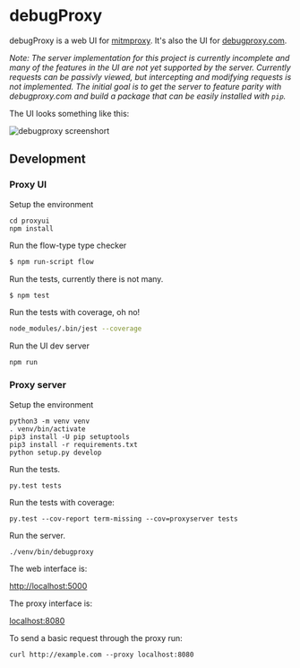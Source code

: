 # debugProxy 

debugProxy is a web UI for [mitmproxy][mitmproxy]. It's also the UI for [debugproxy.com][debugproxy].

_Note: The server implementation for this project is currently incomplete and
many of the features in the UI are not yet supported by the server. Currently
requests can be passivly viewed, but intercepting and modifying requests is not
implemented. The initial goal is to get the server to feature parity with
debugproxy.com and build a package that can be easily installed with `pip`._

The UI looks something like this:

![debugproxy screenshort][screenshot]

## Development

### Proxy UI

Setup the environment

```
cd proxyui
npm install
```

Run the flow-type type checker

```sh
$ npm run-script flow
```

Run the tests, currently there is not many.

```sh
$ npm test
```

Run the tests with coverage, oh no!

```sh
node_modules/.bin/jest --coverage
```

Run the UI dev server

```
npm run
```

### Proxy server

Setup the environment

```
python3 -m venv venv
. venv/bin/activate
pip3 install -U pip setuptools
pip3 install -r requirements.txt
python setup.py develop
```

Run the tests.

```
py.test tests
```

Run the tests with coverage:

```
py.test --cov-report term-missing --cov=proxyserver tests
```

Run the server.

```
./venv/bin/debugproxy
```

The web interface is:
  
  [http://localhost:5000][web_url]

The proxy interface is:

  [localhost:8080][proxy_url]

To send a basic request through the proxy run:

```
curl http://example.com --proxy localhost:8080
```

[debugproxy]: https://debugproxy.com
[screenshot]: https://debugproxy.com/static/img/debugTechBikers.png
[web_url]: http://localhost:5000
[proxy_url]: localhost:8080
[mitmproxy]: https://mitmproxy.org/
